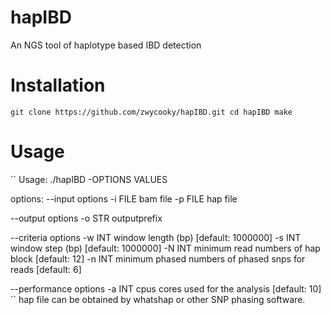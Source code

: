 # hapIBD
 An NGS tool of haplotype based IBD detection
# Installation
``
git clone https://github.com/zwycooky/hapIBD.git
cd hapIBD
make
``
# Usage
``
Usage:
  ./hapIBD -OPTIONS VALUES

options:
--input options
    -i FILE         bam file
    -p FILE         hap file

--output options
    -o STR          outputprefix

--criteria options
    -w INT          window length (bp) [default: 1000000]
    -s INT          window step (bp)   [default: 1000000]
    -N INT          minimum read numbers of hap block [default: 12]
    -n INT          minimum phased numbers of phased snps for reads [default: 6]

--performance options
    -a INT          cpus cores used for the analysis [default: 10]
``
hap file can be obtained by whatshap or other SNP phasing software.
